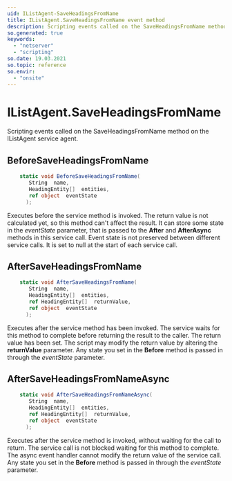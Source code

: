 ```yaml
---
uid: IListAgent-SaveHeadingsFromName
title: IListAgent.SaveHeadingsFromName event method
description: Scripting events called on the SaveHeadingsFromName method on the IListAgent service agent.
so.generated: true
keywords:
  - "netserver"
  - "scripting"
so.date: 19.03.2021
so.topic: reference
so.envir:
  - "onsite"
---
```

# IListAgent.SaveHeadingsFromName

Scripting events called on the <see cref='M:SuperOffice.CRM.Services.IListAgent.SaveHeadingsFromName'>SaveHeadingsFromName</see> method on the <see cref='IListAgent'>IListAgent</see>  service agent.

## BeforeSaveHeadingsFromName
```cs
    static void BeforeSaveHeadingsFromName(
       String  name,
       HeadingEntity[]  entities,
       ref object  eventState
      );
```
Executes before the service method is invoked.
The return value is not calculated yet, so this method can't affect the result.
It can store some state in the *eventState* parameter, that is passed to the **After** and **AfterAsync** methods in this service call.
Event state is not preserved between different service calls. It is set to null at the start of each service call.
## AfterSaveHeadingsFromName
```cs
    static void AfterSaveHeadingsFromName(
       String  name,
       HeadingEntity[]  entities,
       ref HeadingEntity[]  returnValue,
       ref object  eventState
      );
```
Executes after the service method has been invoked. The service waits for this method to complete before returning the result to the caller.
The return value has been set. The script may modify the return value by altering the **returnValue** parameter.
Any state you set in the **Before** method is passed in through the *eventState* parameter.
## AfterSaveHeadingsFromNameAsync
```cs
    static void AfterSaveHeadingsFromNameAsync(
       String  name,
       HeadingEntity[]  entities,
       ref HeadingEntity[]  returnValue,
       ref object  eventState
      );
```
Executes after the service method is invoked, without waiting for the call to return.
The service call is not blocked waiting for this method to complete.
The async event handler cannot modify the return value of the service call.
Any state you set in the **Before** method is passed in through the *eventState* parameter.

